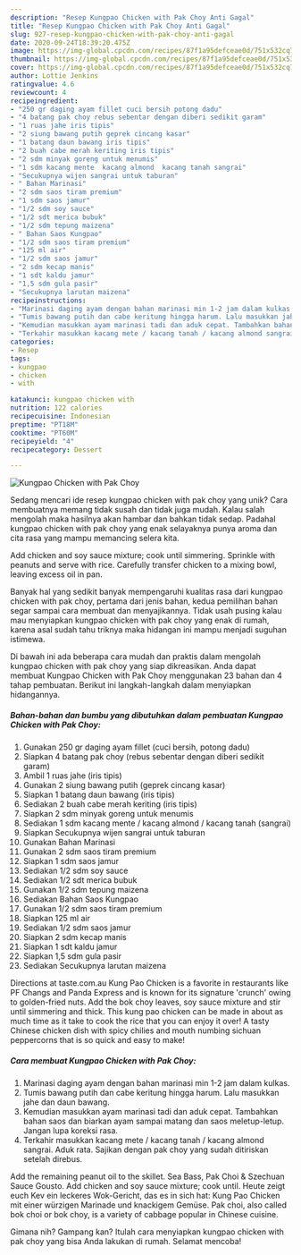 ```yaml
---
description: "Resep Kungpao Chicken with Pak Choy Anti Gagal"
title: "Resep Kungpao Chicken with Pak Choy Anti Gagal"
slug: 927-resep-kungpao-chicken-with-pak-choy-anti-gagal
date: 2020-09-24T18:39:20.475Z
image: https://img-global.cpcdn.com/recipes/87f1a95defceae0d/751x532cq70/kungpao-chicken-with-pak-choy-foto-resep-utama.jpg
thumbnail: https://img-global.cpcdn.com/recipes/87f1a95defceae0d/751x532cq70/kungpao-chicken-with-pak-choy-foto-resep-utama.jpg
cover: https://img-global.cpcdn.com/recipes/87f1a95defceae0d/751x532cq70/kungpao-chicken-with-pak-choy-foto-resep-utama.jpg
author: Lottie Jenkins
ratingvalue: 4.6
reviewcount: 4
recipeingredient:
- "250 gr daging ayam fillet cuci bersih potong dadu"
- "4 batang pak choy rebus sebentar dengan diberi sedikit garam"
- "1 ruas jahe iris tipis"
- "2 siung bawang putih geprek cincang kasar"
- "1 batang daun bawang iris tipis"
- "2 buah cabe merah keriting iris tipis"
- "2 sdm minyak goreng untuk menumis"
- "1 sdm kacang mente  kacang almond  kacang tanah sangrai"
- "Secukupnya wijen sangrai untuk taburan"
- " Bahan Marinasi"
- "2 sdm saos tiram premium"
- "1 sdm saos jamur"
- "1/2 sdm soy sauce"
- "1/2 sdt merica bubuk"
- "1/2 sdm tepung maizena"
- " Bahan Saos Kungpao"
- "1/2 sdm saos tiram premium"
- "125 ml air"
- "1/2 sdm saos jamur"
- "2 sdm kecap manis"
- "1 sdt kaldu jamur"
- "1,5 sdm gula pasir"
- "Secukupnya larutan maizena"
recipeinstructions:
- "Marinasi daging ayam dengan bahan marinasi min 1-2 jam dalam kulkas."
- "Tumis bawang putih dan cabe keritung hingga harum. Lalu masukkan jahe dan daun bawang."
- "Kemudian masukkan ayam marinasi tadi dan aduk cepat. Tambahkan bahan saos dan biarkan ayam sampai matang dan saos meletup-letup. Jangan lupa koreksi rasa."
- "Terkahir masukkan kacang mete / kacang tanah / kacang almond sangrai. Aduk rata. Sajikan dengan pak choy yang sudah ditiriskan setelah direbus."
categories:
- Resep
tags:
- kungpao
- chicken
- with

katakunci: kungpao chicken with 
nutrition: 122 calories
recipecuisine: Indonesian
preptime: "PT18M"
cooktime: "PT60M"
recipeyield: "4"
recipecategory: Dessert

---
```



![Kungpao Chicken with Pak Choy](https://img-global.cpcdn.com/recipes/87f1a95defceae0d/751x532cq70/kungpao-chicken-with-pak-choy-foto-resep-utama.jpg)

Sedang mencari ide resep kungpao chicken with pak choy yang unik? Cara membuatnya memang tidak susah dan tidak juga mudah. Kalau salah mengolah maka hasilnya akan hambar dan bahkan tidak sedap. Padahal kungpao chicken with pak choy yang enak selayaknya punya aroma dan cita rasa yang mampu memancing selera kita.

Add chicken and soy sauce mixture; cook until simmering. Sprinkle with peanuts and serve with rice. Carefully transfer chicken to a mixing bowl, leaving excess oil in pan.

Banyak hal yang sedikit banyak mempengaruhi kualitas rasa dari kungpao chicken with pak choy, pertama dari jenis bahan, kedua pemilihan bahan segar sampai cara membuat dan menyajikannya. Tidak usah pusing kalau mau menyiapkan kungpao chicken with pak choy yang enak di rumah, karena asal sudah tahu triknya maka hidangan ini mampu menjadi suguhan istimewa.


Di bawah ini ada beberapa cara mudah dan praktis dalam mengolah kungpao chicken with pak choy yang siap dikreasikan. Anda dapat membuat Kungpao Chicken with Pak Choy menggunakan 23 bahan dan 4 tahap pembuatan. Berikut ini langkah-langkah dalam menyiapkan hidangannya.

<!--inarticleads1-->

##### Bahan-bahan dan bumbu yang dibutuhkan dalam pembuatan Kungpao Chicken with Pak Choy:

1. Gunakan 250 gr daging ayam fillet (cuci bersih, potong dadu)
1. Siapkan 4 batang pak choy (rebus sebentar dengan diberi sedikit garam)
1. Ambil 1 ruas jahe (iris tipis)
1. Gunakan 2 siung bawang putih (geprek cincang kasar)
1. Siapkan 1 batang daun bawang (iris tipis)
1. Sediakan 2 buah cabe merah keriting (iris tipis)
1. Siapkan 2 sdm minyak goreng untuk menumis
1. Sediakan 1 sdm kacang mente / kacang almond / kacang tanah (sangrai)
1. Siapkan Secukupnya wijen sangrai untuk taburan
1. Gunakan  Bahan Marinasi
1. Gunakan 2 sdm saos tiram premium
1. Siapkan 1 sdm saos jamur
1. Sediakan 1/2 sdm soy sauce
1. Sediakan 1/2 sdt merica bubuk
1. Gunakan 1/2 sdm tepung maizena
1. Sediakan  Bahan Saos Kungpao
1. Gunakan 1/2 sdm saos tiram premium
1. Siapkan 125 ml air
1. Sediakan 1/2 sdm saos jamur
1. Siapkan 2 sdm kecap manis
1. Siapkan 1 sdt kaldu jamur
1. Siapkan 1,5 sdm gula pasir
1. Sediakan Secukupnya larutan maizena


Directions at taste.com.au Kung Pao Chicken is a favorite in restaurants like PF Changs and Panda Express and is known for its signature &#39;crunch&#39; owing to golden-fried nuts. Add the bok choy leaves, soy sauce mixture and stir until simmering and thick. This kung pao chicken can be made in about as much time as it take to cook the rice that you can enjoy it over! A tasty Chinese chicken dish with spicy chilies and mouth numbing sichuan peppercorns that is so quick and easy to make! 

<!--inarticleads2-->

##### Cara membuat Kungpao Chicken with Pak Choy:

1. Marinasi daging ayam dengan bahan marinasi min 1-2 jam dalam kulkas.
1. Tumis bawang putih dan cabe keritung hingga harum. Lalu masukkan jahe dan daun bawang.
1. Kemudian masukkan ayam marinasi tadi dan aduk cepat. Tambahkan bahan saos dan biarkan ayam sampai matang dan saos meletup-letup. Jangan lupa koreksi rasa.
1. Terkahir masukkan kacang mete / kacang tanah / kacang almond sangrai. Aduk rata. Sajikan dengan pak choy yang sudah ditiriskan setelah direbus.


Add the remaining peanut oil to the skillet. Sea Bass, Pak Choi &amp; Szechuan Sauce Gousto. Add chicken and soy sauce mixture; cook until. Heute zeigt euch Kev ein leckeres Wok-Gericht, das es in sich hat: Kung Pao Chicken mit einer würzigen Marinade und knackigem Gemüse. Pak choi, also called bok choi or bok choy, is a variety of cabbage popular in Chinese cuisine. 

Gimana nih? Gampang kan? Itulah cara menyiapkan kungpao chicken with pak choy yang bisa Anda lakukan di rumah. Selamat mencoba!
